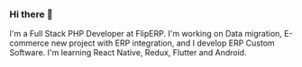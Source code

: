 ### Hi there 👋

I'm a Full Stack PHP Developer at FlipERP.
I'm working on Data migration, E-commerce new project with ERP integration, and I develop ERP Custom Software.
I'm learning React Native, Redux, Flutter and Android.




